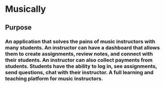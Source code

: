 # Musically

## Purpose
### An application that solves the pains of music instructors with many students. An instructor can have a dashboard that allows them to create assignments, review notes, and connect with their students. An instructor can also collect payments from students. Students have the ability to log in, see assignments, send questions, chat with their instructor. A full learning and teaching platform for music instructors. 

